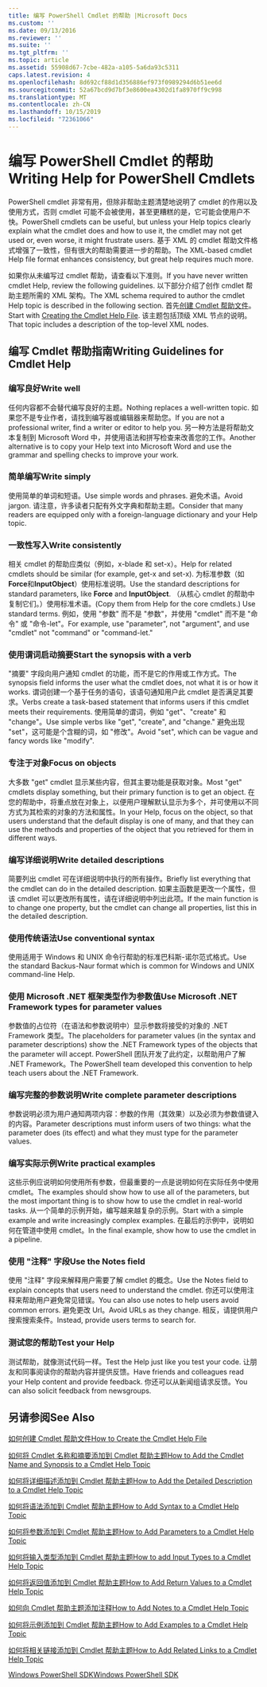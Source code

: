 ```yaml
---
title: 编写 PowerShell Cmdlet 的帮助 |Microsoft Docs
ms.custom: ''
ms.date: 09/13/2016
ms.reviewer: ''
ms.suite: ''
ms.tgt_pltfrm: ''
ms.topic: article
ms.assetid: 55908d67-7cbe-482a-a105-5a6da93c5311
caps.latest.revision: 4
ms.openlocfilehash: 8d692cf88d1d356886ef973f0989294d6b51ee6d
ms.sourcegitcommit: 52a67bcd9d7bf3e8600ea4302d1fa8970ff9c998
ms.translationtype: MT
ms.contentlocale: zh-CN
ms.lasthandoff: 10/15/2019
ms.locfileid: "72361066"
---
```

# <a name="writing-help-for-powershell-cmdlets"></a><span data-ttu-id="8a88b-102">编写 PowerShell Cmdlet 的帮助</span><span class="sxs-lookup"><span data-stu-id="8a88b-102">Writing Help for PowerShell Cmdlets</span></span>

<span data-ttu-id="8a88b-103">PowerShell cmdlet 非常有用，但除非帮助主题清楚地说明了 cmdlet 的作用以及使用方式，否则 cmdlet 可能不会被使用，甚至更糟糕的是，它可能会使用户不快。</span><span class="sxs-lookup"><span data-stu-id="8a88b-103">PowerShell cmdlets can be useful, but unless your Help topics clearly explain what the cmdlet does and how to use it, the cmdlet may not get used or, even worse, it might frustrate users.</span></span>
<span data-ttu-id="8a88b-104">基于 XML 的 cmdlet 帮助文件格式增强了一致性，但有很大的帮助需要进一步的帮助。</span><span class="sxs-lookup"><span data-stu-id="8a88b-104">The XML-based cmdlet Help file format enhances consistency, but great help requires much more.</span></span>

<span data-ttu-id="8a88b-105">如果你从未编写过 cmdlet 帮助，请查看以下准则。</span><span class="sxs-lookup"><span data-stu-id="8a88b-105">If you have never written cmdlet Help, review the following guidelines.</span></span>
<span data-ttu-id="8a88b-106">以下部分介绍了创作 cmdlet 帮助主题所需的 XML 架构。</span><span class="sxs-lookup"><span data-stu-id="8a88b-106">The XML schema required to author the cmdlet Help topic is described in the following section.</span></span>
<span data-ttu-id="8a88b-107">首先[创建 Cmdlet 帮助文件](./how-to-create-the-cmdlet-help-file.md)。</span><span class="sxs-lookup"><span data-stu-id="8a88b-107">Start with [Creating the Cmdlet Help File](./how-to-create-the-cmdlet-help-file.md).</span></span>
<span data-ttu-id="8a88b-108">该主题包括顶级 XML 节点的说明。</span><span class="sxs-lookup"><span data-stu-id="8a88b-108">That topic includes a description of the top-level XML nodes.</span></span>

## <a name="writing-guidelines-for-cmdlet-help"></a><span data-ttu-id="8a88b-109">编写 Cmdlet 帮助指南</span><span class="sxs-lookup"><span data-stu-id="8a88b-109">Writing Guidelines for Cmdlet Help</span></span>

### <a name="write-well"></a><span data-ttu-id="8a88b-110">编写良好</span><span class="sxs-lookup"><span data-stu-id="8a88b-110">Write well</span></span>
<span data-ttu-id="8a88b-111">任何内容都不会替代编写良好的主题。</span><span class="sxs-lookup"><span data-stu-id="8a88b-111">Nothing replaces a well-written topic.</span></span>
<span data-ttu-id="8a88b-112">如果您不是专业作者，请找到编写器或编辑器来帮助您。</span><span class="sxs-lookup"><span data-stu-id="8a88b-112">If you are not a professional writer, find a writer or editor to help you.</span></span>
<span data-ttu-id="8a88b-113">另一种方法是将帮助文本复制到 Microsoft Word 中，并使用语法和拼写检查来改善您的工作。</span><span class="sxs-lookup"><span data-stu-id="8a88b-113">Another alternative is to copy your Help text into Microsoft Word and use the grammar and spelling checks to improve your work.</span></span>

### <a name="write-simply"></a><span data-ttu-id="8a88b-114">简单编写</span><span class="sxs-lookup"><span data-stu-id="8a88b-114">Write simply</span></span>
<span data-ttu-id="8a88b-115">使用简单的单词和短语。</span><span class="sxs-lookup"><span data-stu-id="8a88b-115">Use simple words and phrases.</span></span>
<span data-ttu-id="8a88b-116">避免术语。</span><span class="sxs-lookup"><span data-stu-id="8a88b-116">Avoid jargon.</span></span>
<span data-ttu-id="8a88b-117">请注意，许多读者只配有外文字典和帮助主题。</span><span class="sxs-lookup"><span data-stu-id="8a88b-117">Consider that many readers are equipped only with a foreign-language dictionary and your Help topic.</span></span>

### <a name="write-consistently"></a><span data-ttu-id="8a88b-118">一致性写入</span><span class="sxs-lookup"><span data-stu-id="8a88b-118">Write consistently</span></span>
<span data-ttu-id="8a88b-119">相关 cmdlet 的帮助应类似（例如，x-blade 和 set-x）。</span><span class="sxs-lookup"><span data-stu-id="8a88b-119">Help for related cmdlets should be similar (for example, get-x and set-x).</span></span>
<span data-ttu-id="8a88b-120">为标准参数（如**Force**和**InputObject**）使用标准说明。</span><span class="sxs-lookup"><span data-stu-id="8a88b-120">Use the standard descriptions for standard parameters, like **Force** and **InputObject**.</span></span>
<span data-ttu-id="8a88b-121">（从核心 cmdlet 的帮助中复制它们。）使用标准术语。</span><span class="sxs-lookup"><span data-stu-id="8a88b-121">(Copy them from Help for the core cmdlets.) Use standard terms.</span></span>
<span data-ttu-id="8a88b-122">例如，使用 "参数" 而不是 "参数"，并使用 "cmdlet" 而不是 "命令" 或 "命令-let"。</span><span class="sxs-lookup"><span data-stu-id="8a88b-122">For example, use "parameter", not "argument", and use "cmdlet" not "command" or "command-let."</span></span>

### <a name="start-the-synopsis-with-a-verb"></a><span data-ttu-id="8a88b-123">使用谓词启动摘要</span><span class="sxs-lookup"><span data-stu-id="8a88b-123">Start the synopsis with a verb</span></span>
<span data-ttu-id="8a88b-124">"摘要" 字段向用户通知 cmdlet 的功能，而不是它的作用或工作方式。</span><span class="sxs-lookup"><span data-stu-id="8a88b-124">The synopsis field informs the user what the cmdlet does, not what it is or how it works.</span></span>
<span data-ttu-id="8a88b-125">谓词创建一个基于任务的语句，该语句通知用户此 cmdlet 是否满足其要求。</span><span class="sxs-lookup"><span data-stu-id="8a88b-125">Verbs create a task-based statement that informs users if this cmdlet meets their requirements.</span></span>
<span data-ttu-id="8a88b-126">使用简单的谓词，例如 "get"、"create" 和 "change"。</span><span class="sxs-lookup"><span data-stu-id="8a88b-126">Use simple verbs like "get", "create", and "change."</span></span>
<span data-ttu-id="8a88b-127">避免出现 "set"，这可能是个含糊的词，如 "修改"。</span><span class="sxs-lookup"><span data-stu-id="8a88b-127">Avoid "set", which can be vague and fancy words like "modify".</span></span>

### <a name="focus-on-objects"></a><span data-ttu-id="8a88b-128">专注于对象</span><span class="sxs-lookup"><span data-stu-id="8a88b-128">Focus on objects</span></span>
<span data-ttu-id="8a88b-129">大多数 "get" cmdlet 显示某些内容，但其主要功能是获取对象。</span><span class="sxs-lookup"><span data-stu-id="8a88b-129">Most "get" cmdlets display something, but their primary function is to get an object.</span></span>
<span data-ttu-id="8a88b-130">在您的帮助中，将重点放在对象上，以便用户理解默认显示为多个，并可使用以不同方式为其检索的对象的方法和属性。</span><span class="sxs-lookup"><span data-stu-id="8a88b-130">In your Help, focus on the object, so that users understand that the default display is one of many, and that they can use the methods and properties of the object that you retrieved for them in different ways.</span></span>

### <a name="write-detailed-descriptions"></a><span data-ttu-id="8a88b-131">编写详细说明</span><span class="sxs-lookup"><span data-stu-id="8a88b-131">Write detailed descriptions</span></span>
<span data-ttu-id="8a88b-132">简要列出 cmdlet 可在详细说明中执行的所有操作。</span><span class="sxs-lookup"><span data-stu-id="8a88b-132">Briefly list everything that the cmdlet can do in the detailed description.</span></span>
<span data-ttu-id="8a88b-133">如果主函数是更改一个属性，但该 cmdlet 可以更改所有属性，请在详细说明中列出此项。</span><span class="sxs-lookup"><span data-stu-id="8a88b-133">If the main function is to change one property, but the cmdlet can change all properties, list this in the detailed description.</span></span>

### <a name="use-conventional-syntax"></a><span data-ttu-id="8a88b-134">使用传统语法</span><span class="sxs-lookup"><span data-stu-id="8a88b-134">Use conventional syntax</span></span>
<span data-ttu-id="8a88b-135">使用适用于 Windows 和 UNIX 命令行帮助的标准巴科斯-诺尔范式格式。</span><span class="sxs-lookup"><span data-stu-id="8a88b-135">Use the standard Backus-Naur format which is common for Windows and UNIX command-line Help.</span></span>

### <a name="use-microsoft-net-framework-types-for-parameter-values"></a><span data-ttu-id="8a88b-136">使用 Microsoft .NET 框架类型作为参数值</span><span class="sxs-lookup"><span data-stu-id="8a88b-136">Use Microsoft .NET Framework types for parameter values</span></span>
<span data-ttu-id="8a88b-137">参数值的占位符（在语法和参数说明中）显示参数将接受的对象的 .NET Framework 类型。</span><span class="sxs-lookup"><span data-stu-id="8a88b-137">The placeholders for parameter values (in the syntax and parameter descriptions) show the .NET Framework types of the objects that the parameter will accept.</span></span>
<span data-ttu-id="8a88b-138">PowerShell 团队开发了此约定，以帮助用户了解 .NET Framework。</span><span class="sxs-lookup"><span data-stu-id="8a88b-138">The PowerShell team developed this convention to help teach users about the .NET Framework.</span></span>

### <a name="write-complete-parameter-descriptions"></a><span data-ttu-id="8a88b-139">编写完整的参数说明</span><span class="sxs-lookup"><span data-stu-id="8a88b-139">Write complete parameter descriptions</span></span>
<span data-ttu-id="8a88b-140">参数说明必须为用户通知两项内容：参数的作用（其效果）以及必须为参数值键入的内容。</span><span class="sxs-lookup"><span data-stu-id="8a88b-140">Parameter descriptions must inform users of two things: what the parameter does (its effect) and what they must type for the parameter values.</span></span>

### <a name="write-practical-examples"></a><span data-ttu-id="8a88b-141">编写实际示例</span><span class="sxs-lookup"><span data-stu-id="8a88b-141">Write practical examples</span></span>
<span data-ttu-id="8a88b-142">这些示例应说明如何使用所有参数，但最重要的一点是说明如何在实际任务中使用 cmdlet。</span><span class="sxs-lookup"><span data-stu-id="8a88b-142">The examples should show how to use all of the parameters, but the most important thing is to show how to use the cmdlet in real-world tasks.</span></span>
<span data-ttu-id="8a88b-143">从一个简单的示例开始，编写越来越复杂的示例。</span><span class="sxs-lookup"><span data-stu-id="8a88b-143">Start with a simple example and write increasingly complex examples.</span></span>
<span data-ttu-id="8a88b-144">在最后的示例中，说明如何在管道中使用 cmdlet。</span><span class="sxs-lookup"><span data-stu-id="8a88b-144">In the final example, show how to use the cmdlet in a pipeline.</span></span>

### <a name="use-the-notes-field"></a><span data-ttu-id="8a88b-145">使用 "注释" 字段</span><span class="sxs-lookup"><span data-stu-id="8a88b-145">Use the Notes field</span></span>
<span data-ttu-id="8a88b-146">使用 "注释" 字段来解释用户需要了解 cmdlet 的概念。</span><span class="sxs-lookup"><span data-stu-id="8a88b-146">Use the Notes field to explain concepts that users need to understand the cmdlet.</span></span>
<span data-ttu-id="8a88b-147">你还可以使用注释来帮助用户避免常见错误。</span><span class="sxs-lookup"><span data-stu-id="8a88b-147">You can also use notes to help users avoid common errors.</span></span>
<span data-ttu-id="8a88b-148">避免更改 Url。</span><span class="sxs-lookup"><span data-stu-id="8a88b-148">Avoid URLs as they change.</span></span>
<span data-ttu-id="8a88b-149">相反，请提供用户搜索搜索条件。</span><span class="sxs-lookup"><span data-stu-id="8a88b-149">Instead, provide users terms to search for.</span></span>

### <a name="test-your-help"></a><span data-ttu-id="8a88b-150">测试您的帮助</span><span class="sxs-lookup"><span data-stu-id="8a88b-150">Test your Help</span></span>
<span data-ttu-id="8a88b-151">测试帮助，就像测试代码一样。</span><span class="sxs-lookup"><span data-stu-id="8a88b-151">Test the Help just like you test your code.</span></span>
<span data-ttu-id="8a88b-152">让朋友和同事阅读你的帮助内容并提供反馈。</span><span class="sxs-lookup"><span data-stu-id="8a88b-152">Have friends and colleagues read your Help content and provide feedback.</span></span>
<span data-ttu-id="8a88b-153">你还可以从新闻组请求反馈。</span><span class="sxs-lookup"><span data-stu-id="8a88b-153">You can also solicit feedback from newsgroups.</span></span>

## <a name="see-also"></a><span data-ttu-id="8a88b-154">另请参阅</span><span class="sxs-lookup"><span data-stu-id="8a88b-154">See Also</span></span>

 [<span data-ttu-id="8a88b-155">如何创建 Cmdlet 帮助文件</span><span class="sxs-lookup"><span data-stu-id="8a88b-155">How to Create the Cmdlet Help File</span></span>](./how-to-create-the-cmdlet-help-file.md)

 [<span data-ttu-id="8a88b-156">如何将 Cmdlet 名称和摘要添加到 Cmdlet 帮助主题</span><span class="sxs-lookup"><span data-stu-id="8a88b-156">How to Add the Cmdlet Name and Synopsis to a Cmdlet Help Topic</span></span>](./how-to-add-the-cmdlet-name-and-synopsis-to-a-cmdlet-help-topic.md)

 [<span data-ttu-id="8a88b-157">如何将详细描述添加到 Cmdlet 帮助主题</span><span class="sxs-lookup"><span data-stu-id="8a88b-157">How to Add the Detailed Description to a Cmdlet Help Topic</span></span>](./how-to-add-a-cmdlet-description.md)

 [<span data-ttu-id="8a88b-158">如何将语法添加到 Cmdlet 帮助主题</span><span class="sxs-lookup"><span data-stu-id="8a88b-158">How to Add Syntax to a Cmdlet Help Topic</span></span>](./how-to-add-syntax-to-a-cmdlet-help-topic.md)

 [<span data-ttu-id="8a88b-159">如何将参数添加到 Cmdlet 帮助主题</span><span class="sxs-lookup"><span data-stu-id="8a88b-159">How to Add Parameters to a Cmdlet Help Topic</span></span>](./how-to-add-parameter-information.md)

 [<span data-ttu-id="8a88b-160">如何将输入类型添加到 Cmdlet 帮助主题</span><span class="sxs-lookup"><span data-stu-id="8a88b-160">How to add Input Types to a Cmdlet Help Topic</span></span>](./how-to-add-input-types-to-a-cmdlet-help-topic.md)

 [<span data-ttu-id="8a88b-161">如何将返回值添加到 Cmdlet 帮助主题</span><span class="sxs-lookup"><span data-stu-id="8a88b-161">How to Add Return Values to a Cmdlet Help Topic</span></span>](./how-to-add-return-values-to-a-cmdlet-help-topic.md)

 [<span data-ttu-id="8a88b-162">如何向 Cmdlet 帮助主题添加注释</span><span class="sxs-lookup"><span data-stu-id="8a88b-162">How to Add Notes to a Cmdlet Help Topic</span></span>](./how-to-add-notes-to-a-cmdlet-help-topic.md)

 [<span data-ttu-id="8a88b-163">如何将示例添加到 Cmdlet 帮助主题</span><span class="sxs-lookup"><span data-stu-id="8a88b-163">How to Add Examples to a Cmdlet Help Topic</span></span>](./how-to-add-examples-to-a-cmdlet-help-topic.md)

 [<span data-ttu-id="8a88b-164">如何将相关链接添加到 Cmdlet 帮助主题</span><span class="sxs-lookup"><span data-stu-id="8a88b-164">How to Add Related Links to a Cmdlet Help Topic</span></span>](./how-to-add-related-links-to-a-cmdlet-help-topic.md)

 [<span data-ttu-id="8a88b-165">Windows PowerShell SDK</span><span class="sxs-lookup"><span data-stu-id="8a88b-165">Windows PowerShell SDK</span></span>](../windows-powershell-reference.md)